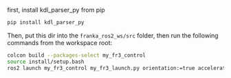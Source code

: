 first, install kdl_parser_py from pip
```bash
pip install kdl_parser_py
```

Then, put this dir into the `franka_ros2_ws/src` folder, then run the following commands from the workspace root:

```bash
colcon build --packages-select my_fr3_control
source install/setup.bash
ros2 launch my_fr3_control my_fr3_launch.py orientation:=true acceleration:=false is_RG:=true
```